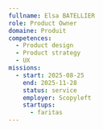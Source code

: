```yaml
---
fullname: Elsa BATELLIER
role: Product Owner
domaine: Produit
competences:
  - Product design
  - Product strategy
  - UX
missions:
  - start: 2025-08-25
    end: 2025-11-28
    status: service
    employer: Scopyleft
    startups:
      - faritas
---
```

